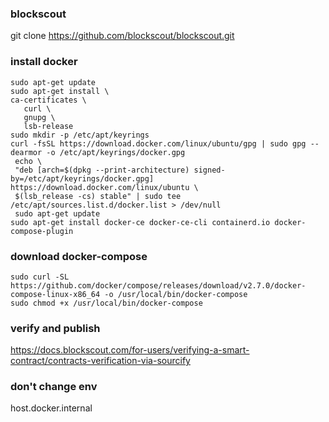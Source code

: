  ### blockscout
 git clone https://github.com/blockscout/blockscout.git
 ### install docker
 ```
 sudo apt-get update
 sudo apt-get install \
 ca-certificates \
    curl \
    gnupg \
    lsb-release
 sudo mkdir -p /etc/apt/keyrings
 curl -fsSL https://download.docker.com/linux/ubuntu/gpg | sudo gpg --dearmor -o /etc/apt/keyrings/docker.gpg
  echo \
  "deb [arch=$(dpkg --print-architecture) signed-by=/etc/apt/keyrings/docker.gpg] https://download.docker.com/linux/ubuntu \
  $(lsb_release -cs) stable" | sudo tee /etc/apt/sources.list.d/docker.list > /dev/null
  sudo apt-get update
 sudo apt-get install docker-ce docker-ce-cli containerd.io docker-compose-plugin
 ```
 ### download docker-compose
 ```
 sudo curl -SL https://github.com/docker/compose/releases/download/v2.7.0/docker-compose-linux-x86_64 -o /usr/local/bin/docker-compose
 sudo chmod +x /usr/local/bin/docker-compose
 ```
### verify and publish
https://docs.blockscout.com/for-users/verifying-a-smart-contract/contracts-verification-via-sourcify
 
### don't change env
host.docker.internal
